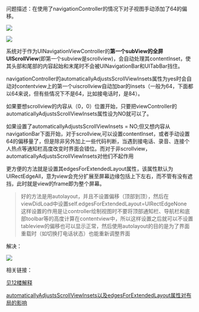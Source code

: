 问题描述：在使用了navigationController的情况下对子视图手动添加了64的偏移。

![](http://upload-images.jianshu.io/upload_images/1727123-bbcaa5af210bb2c1.png?imageMogr2/auto-orient/strip%7CimageView2/2/w/1240)

![](http://upload-images.jianshu.io/upload_images/1727123-33d8b7e50e5c8a5c.png?imageMogr2/auto-orient/strip%7CimageView2/2/w/1240)

系统对于作为UINavigationViewController的**第一个subView的全屏UIScrollView**(即第一个subview是scrollview)，会自动处理其contentInset，使其头部和尾部的内容起始和末尾时不会被UINavigationBar和UITabBar挡住。

navigationController的automaticallyAdjustsScrollViewInsets属性为yes时会自动对contentview上的第一个uiscrollview自动加bar的insets（一般为64，下面都以64来说，但有些情况下不是64，比如接电话时，是84）。

如果要想scrollview的内容从（0，0）位置开始，只要把viewController的automaticallyAdjustsScrollViewInsets属性设为NO就可以了。

如果设置了automaticallyAdjustsScrollViewInsets = NO;但又想内容从navigationBar下面开始，对于scrollview,可以设置contentInset，或者手动设置64的偏移量了，但是除非另外加上一些代码判断，当遇到接电话、录音、连接个人热点等通知栏高度改变时界面会错位。而对于非scrollview，automaticallyAdjustsScrollViewInsets对他们不起作用

更方便的方法就是设置其edgesForExtendedLayout属性，该属性默认为UIRectEdgeAll，意为view会充分扩展至屏幕边缘包括上下左右，而不管有没有遮挡，此时就是view的frame即为整个屏幕。
> 好的方法是用autolayout，并且不设置偏移（顶部到顶），然后在viewDidLoad中设置self.edgesForExtendedLayout=UIRectEdgeNone
这样设置的作用是让controller绘制视图时不要将顶部通知栏、导航栏和底部toolbar等的高度计算在contentview中，所以这样设置之后就可以不设置tableview的偏移也可以显示正常，然后使用autolayout的目的是为了界面重载时（如切换打电话状态）也能重新调整界面

解决：

![](http://upload-images.jianshu.io/upload_images/1727123-59c3cfbbfb8ce416.png?imageMogr2/auto-orient/strip%7CimageView2/2/w/1240)

相关链接：

[见12楼解释](http://bbs.csdn.net/topics/391833162) 

[automaticallyAdjustsScrollViewInsets以及edgesForExtendedLayout属性对布局的影响](http://www.jianshu.com/p/c0b8c5f131a0)